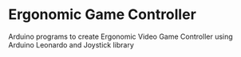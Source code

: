 # Ergonomic Game Controller
 Arduino programs to create Ergonomic Video Game Controller using Arduino Leonardo and Joystick library
